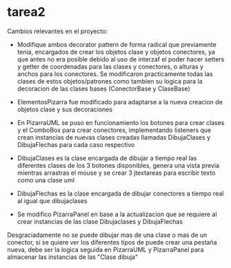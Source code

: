 # tarea2
Cambios relevantes en el proyecto:

- Modifique ambos decorator pattern de forma radical que previamente tenia, encargados de crear los objetos clase y objetos conectores, ya que antes no era posible debido al uso de interzaf el poder hacer setters y getter de coordenadas para las clases
y conectores, o alturas y anchos para los conectores. Se modificaron practicamente todas las clases de estos objetos/patrones como tambien su logica para la decoracion de las clases bases (ConectorBase y ClaseBase)

- ElementosPizarra fue modificado para adaptarse a la nueva creacion de objetos clase y sus decoraciones

- En PizarraUML se puso en funcionamiento los botones para crear clases y el ComboBox para crear conectores, implementando listeners que crean instancias de nuevas clases creadas llamadas DibujaClases y DibujaFlechas para cada caso respectivo

- DibujaClases es la clase encargada de dibujar a tiempo real las diferentes clases de los 3 botones disponibles, genera una vista previa mientras arrastras el mouse y se crear 3 jtextareas para escribir texto como una clase uml
- DibujaFlechas es la clase encargada de dibujar conectores a tiempo real al igual que dibujaclases

- Se modifico PizarraPanel en base a la actualizacion que se requiere al crear instancias de las clase Dibujaclases y DibujaFlechas

Desgraciadamente no se puede dibujar mas de una clase o mas de un conector, si se quiere ver los diferentes tipos de puede crear una pestaña nueva, debe ser la logica seguida en PizarraUML y PizarraPanel para almacenar las instancias de las "Clase dibuja"
